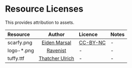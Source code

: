 # Resource Licenses

This provides attribution to assets.

| Resource             | Author      | Licence | Notes |
| :------------------- | :---------: | :------ | :---- |
| scarfy.png           | [Eiden Marsal](https://www.artstation.com/marshall_z) | [CC-BY-NC](https://creativecommons.org/licenses/by-nc/4.0/legalcode) | - |
| logo-*.png           | [Ravenist](https://www.pixilart.com/ravenist) | - | - |
| tuffy.ttf            | [Thatcher Ulrich](https://www.dafont.com/tuffy.font) | - | - |
